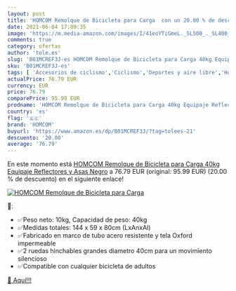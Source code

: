 ```yaml
---
layout: post
title: 'HOMCOM Remolque de Bicicleta para Carga  con un 20.00 % de descuento'
date: 2021-06-04 17:09:35
image: 'https://m.media-amazon.com/images/I/41eoYTiGmeL._SL500_._SL400_.jpg'
comments: true
category: ofertas
author: 'tole.es'
slug: 'B01MCREF3J-es HOMCOM Remolque de Bicicleta para Carga 40kg Equipaje...'
sku: 'B01MCREF3J-es'
tags: [ 'Accesorios de ciclismo','Ciclismo','Deportes y aire libre','Hogar y cocina','Remolques para bicicletas','Ropa y equipo para deportes','bicicleta','homcom', ]
actualPrice: 76.79 EUR
currency: EUR
price: 76.79
comparePrice: 95.99 EUR
prodname: 'HOMCOM Remolque de Bicicleta para Carga 40kg Equipaje Reflectores y Asas Negro'
country: 'es'
flag: '🇪🇸'
brand: 'HOMCOM'
buyurl: 'https://www.amazon.es/dp/B01MCREF3J/?tag=tolees-21'
descuento: '20.00'
average: '76.79'
---
```


En este momento está [HOMCOM Remolque de Bicicleta para Carga 40kg Equipaje Reflectores y Asas Negro](https://www.amazon.es/dp/B01MCREF3J/?tag=tolees-21) a 76.79 EUR (original: 95.99 EUR) (20.00 %  de descuento) en el siguiente enlace!

[![HOMCOM Remolque de Bicicleta para Carga ](https://m.media-amazon.com/images/I/41eoYTiGmeL._SL500_._SL400_.jpg)](https://www.amazon.es/dp/B01MCREF3J/?tag=tolees-21)

🔎:

- ✅Peso neto: 10kg, Capacidad de peso: 40kg
- ✅Medidas totales: 144 x 59 x 80cm (LxAnxAl)
- ✅Fabricado en marco de tubo acero resistente y tela Oxford impermeable
- ✅2 ruedas hinchables grandes diametro 40cm para un movimiento silencioso
- ✅Compatible con cualquier bicicleta de adultos

[🛒 Aquí!!!](https://www.amazon.es/dp/B01MCREF3J/?tag=tolees-21)
